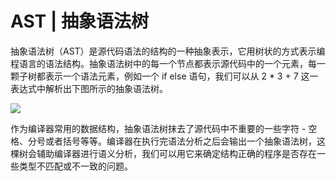 # AST | 抽象语法树

抽象语法树（AST）是源代码语法的结构的一种抽象表示，它用树状的方式表示编程语言的语法结构。抽象语法树中的每一个节点都表示源代码中的一个元素，每一颗子树都表示一个语法元素，例如一个 if else 语句，我们可以从 2 * 3 + 7 这一表达式中解析出下图所示的抽象语法树。

![](https://tva1.sinaimg.cn/large/007DFXDhgy1g3v2plef8bj30xj0bymxf.jpg)

作为编译器常用的数据结构，抽象语法树抹去了源代码中不重要的一些字符 - 空格、分号或者括号等等。编译器在执行完语法分析之后会输出一个抽象语法树，这棵树会辅助编译器进行语义分析，我们可以用它来确定结构正确的程序是否存在一些类型不匹配或不一致的问题。


